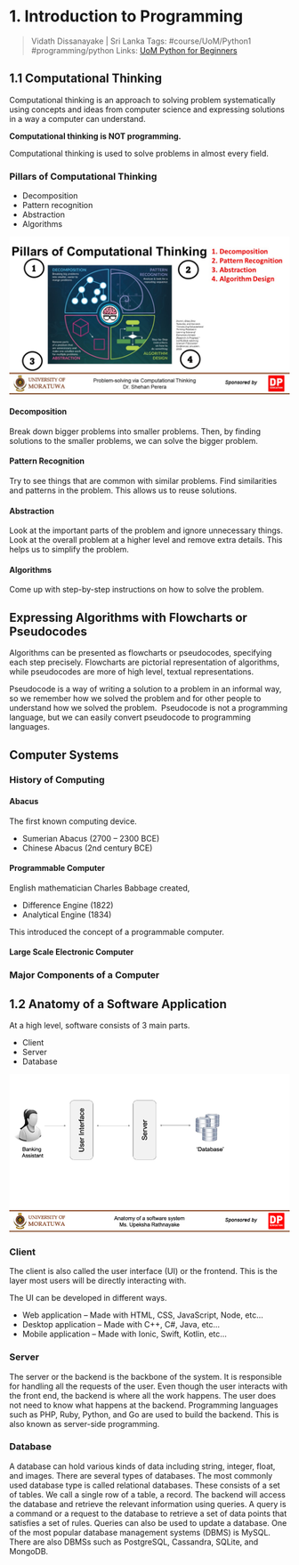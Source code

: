 # 1. Introduction to Programming

> Vidath Dissanayake | Sri Lanka
> Tags: #course/UoM/Python1 #programming/python
> Links: [UoM Python for Beginners](../UoM%20Python%20for%20Beginners.md)

## 1.1 Computational Thinking

Computational thinking is an approach to solving problem systematically using concepts and ideas from computer science and expressing solutions in a way a computer can understand.

**Computational thinking is NOT programming.**

Computational thinking is used to solve problems in almost every field.

### Pillars of Computational Thinking

- Decomposition
- Pattern recognition
- Abstraction
- Algorithms

![pillars of computational thinking](assets/images/pillars%20of%20computational%20thinking.jpg)
#### Decomposition

Break down bigger problems into smaller problems. Then, by finding solutions to the smaller problems, we can solve the bigger problem.

#### Pattern Recognition

Try to see things that are common with similar problems. Find similarities and patterns in the problem. This allows us to reuse solutions.

#### Abstraction

Look at the important parts of the problem and ignore unnecessary things. Look at the overall problem at a higher level and remove extra details. This helps us to simplify the problem.

#### Algorithms

Come up with step-by-step instructions on how to solve the problem.

## Expressing Algorithms with Flowcharts or Pseudocodes

Algorithms can be presented as flowcharts or pseudocodes, specifying each step precisely.
Flowcharts are pictorial representation of algorithms, while pseudocodes are more of high level, textual representations.

Pseudocode is a way of writing a solution to a problem in an informal way, so we remember how we solved the problem and for other people to understand how we solved the problem.  Pseudocode is not a programming language, but we can easily convert pseudocode to programming languages.

## Computer Systems

### History of Computing

#### Abacus

The first known computing device.
- Sumerian Abacus (2700 – 2300 BCE)
- Chinese Abacus (2nd century BCE)

#### Programmable Computer

English mathematician Charles Babbage created,
- Difference Engine (1822)
- Analytical Engine (1834)

This introduced the concept of a programmable computer.

#### Large Scale Electronic Computer



### Major Components of a Computer



## 1.2 Anatomy of a Software Application

At a high level, software consists of 3 main parts.
- Client
- Server
- Database

![anatomy of a software application](assets/images/anatomy%20of%20a%20software%20application.png)

### Client

The client is also called the user interface (UI) or the frontend. This is the layer most users will be directly interacting with.

The UI can be developed in different ways.
- Web application – Made with HTML, CSS, JavaScript, Node, etc…
- Desktop application – Made with C++, C#, Java, etc…
- Mobile application – Made with Ionic, Swift, Kotlin, etc…

### Server

The server or the backend is the backbone of the system. It is responsible for handling all the requests of the user. Even though the user interacts with the front end, the backend is where all the work happens. The user does not need to know what happens at the backend. Programming languages such as PHP, Ruby, Python, and Go are used to build the backend. This is also known as server-side programming.

### Database

A database can hold various kinds of data including string, integer, float, and images. There are several types of databases. The most commonly used database type is called relational databases. These consists of a set of tables. We call a single row of a table, a record. The backend will access the database and retrieve the relevant information using queries. A query is a command or a request to the database to retrieve a set of data points that satisfies a set of rules. Queries can also be used to update a database. One of the most popular database management systems (DBMS) is MySQL. There are also DBMSs such as PostgreSQL, Cassandra, SQLite, and MongoDB.